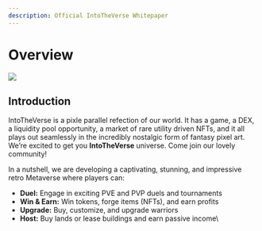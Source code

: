 ```yaml
---
description: Official IntoTheVerse Whitepaper
---
```


# Overview

![](<.gitbook/assets/Into The Verse logo.gif>)

## Introduction

IntoTheVerse is a pixle parallel refection of our world. It has a game, a DEX, a liquidity pool opportunity, a market of rare utility driven NFTs, and it all plays out seamlessly in the incredibly nostalgic form of fantasy pixel art. We’re excited to get you **IntoTheVerse** universe. Come join our lovely community!

In a nutshell, we are developing a captivating, stunning, and impressive retro Metaverse where players can:

* **Duel:** Engage in exciting PVE and PVP duels and tournaments
* **Win & Earn:** Win tokens, forge items (NFTs), and earn profits
* **Upgrade:** Buy, customize, and upgrade warriors
* **Host:** Buy lands or lease buildings and earn passive income​\\
